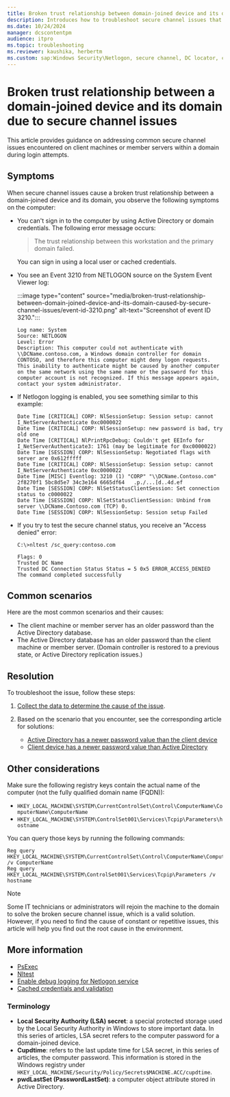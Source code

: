 ```yaml
---
title: Broken trust relationship between domain-joined device and its domain
description: Introduces how to troubleshoot secure channel issues that cause a broken trust relationship between a domain-joined device and its domain.
ms.date: 10/24/2024
manager: dcscontentpm
audience: itpro
ms.topic: troubleshooting
ms.reviewer: kaushika, herbertm
ms.custom: sap:Windows Security\Netlogon, secure channel, DC locator, csstroubleshoot
---
```

# Broken trust relationship between a domain-joined device and its domain due to secure channel issues

This article provides guidance on addressing common secure channel issues encountered on client machines or member servers within a domain during login attempts.

## Symptoms

When secure channel issues cause a broken trust relationship between a domain-joined device and its domain, you observe the following symptoms on the computer:

- You can't sign in to the computer by using Active Directory or domain credentials. The following error message occurs:
  
  > The trust relationship between this workstation and the primary domain failed.


  You can sign in using a local user or cached credentials.

- You see an Event 3210 from NETLOGON source on the System Event Viewer log:

  :::image type="content" source="media/broken-trust-relationship-between-domain-joined-device-and-its-domain-caused-by-secure-channel-issues/event-id-3210.png" alt-text="Screenshot of event ID 3210.":::  

  ```output
  Log name: System  
  Source: NETLOGON  
  Level: Error  
  Description: This computer could not authenticate with \\DCName.contoso.com, a Windows domain controller for domain CONTOSO, and therefore this computer might deny logon requests. This inability to authenticate might be caused by another computer on the same network using the same name or the password for this computer account is not recognized. If this message appears again, contact your system administrator.
  ```

- If Netlogon logging is enabled, you see something similar to this example:

  ```output
  Date Time [CRITICAL] CORP: NlSessionSetup: Session setup: cannot I_NetServerAuthenticate 0xc0000022
  Date Time [CRITICAL] CORP: NlSessionSetup: new password is bad, try old one
  Date Time [CRITICAL] NlPrintRpcDebug: Couldn't get EEInfo for I_NetServerAuthenticate3: 1761 (may be legitimate for 0xc0000022)
  Date Time [SESSION] CORP: NlSessionSetup: Negotiated flags with server are 0x612fffff
  Date Time [CRITICAL] CORP: NlSessionSetup: Session setup: cannot I_NetServerAuthenticate 0xc0000022
  Date Time [MISC] Eventlog: 3210 (1) "CORP" "\\DCName.Contoso.com" 2f8270f1 5bc8d5e7 34c3e164 6665df64   .p./...[d..4d.ef
  Date Time [SESSION] CORP: NlSetStatusClientSession: Set connection status to c0000022
  Date Time [SESSION] CORP: NlSetStatusClientSession: Unbind from server \\DCName.Contoso.com (TCP) 0.
  Date Time [SESSION] CORP: NlSessionSetup: Session setup Failed
  ```

- If you try to test the secure channel status, you receive an "Access denied" error:

  ```console
  C:\>nltest /sc_query:contoso.com

  Flags: 0
  Trusted DC Name
  Trusted DC Connection Status Status = 5 0x5 ERROR_ACCESS_DENIED
  The command completed successfully
  ```

## Common scenarios

Here are the most common scenarios and their causes:

- The client machine or member server has an older password than the Active Directory database.
- The Active Directory database has an older password than the client machine or member server. (Domain controller is restored to a previous state, or Active Directory replication issues.)

## Resolution

To troubleshoot the issue, follow these steps:

1. [Collect the data to determine the cause of the issue](data-collection-for-troubleshooting-secure-channel-issues.md).

2. Based on the scenario that you encounter, see the corresponding article for solutions:

    - [Active Directory has a newer password value than the client device](active-directory-has-newer-password-value-than-client-device.md)
    - [Client device has a newer password value than Active Directory](client-device-has-newer-password-value-than-active-directory.md)

## Other considerations

Make sure the following registry keys contain the actual name of the computer (not the fully qualified domain name (FQDN)):

- `HKEY_LOCAL_MACHINE\SYSTEM\CurrentControlSet\Control\ComputerName\ComputerName\ComputerName`
- `HKEY_LOCAL_MACHINE\SYSTEM\ControlSet001\Services\Tcpip\Parameters\hostname`

You can query those keys by running the following commands:

```console
Reg query HKEY_LOCAL_MACHINE\SYSTEM\CurrentControlSet\Control\ComputerName\ComputerName /v ComputerName
Reg query HKEY_LOCAL_MACHINE\SYSTEM\ControlSet001\Services\Tcpip\Parameters /v hostname
```

> [!NOTE]
> Some IT technicians or administrators will rejoin the machine to the domain to solve the broken secure channel issue, which is a valid solution. However, if you need to find the cause of constant or repetitive issues, this article will help you find out the root cause in the environment.

## More information

- [PsExec](/sysinternals/downloads/psexec)
- [Nltest](/previous-versions/windows/it-pro/windows-server-2012-R2-and-2012/cc731935(v=ws.11))
- [Enable debug logging for Netlogon service](../../windows-client/windows-security/enable-debug-logging-netlogon-service.md)
- [Cached credentials and validation](/windows-server/security/windows-authentication/credentials-processes-in-windows-authentication#BKMK_CachedCredentialsAndValidation)

### Terminology

- **Local Security Authority (LSA) secret**: a special protected storage used by the Local Security Authority in Windows to store important data. In this series of articles, LSA secret refers to the computer password for a domain-joined device.
- **Cupdtime**: refers to the last update time for LSA secret, in this series of articles, the computer password. This information is stored in the Windows registry under `HKEY_LOCAL_MACHINE/Security/Policy/Secrets$MACHINE.ACC/cupdtime`.
- **pwdLastSet (PasswordLastSet)**: a computer object attribute stored in Active Directory.
